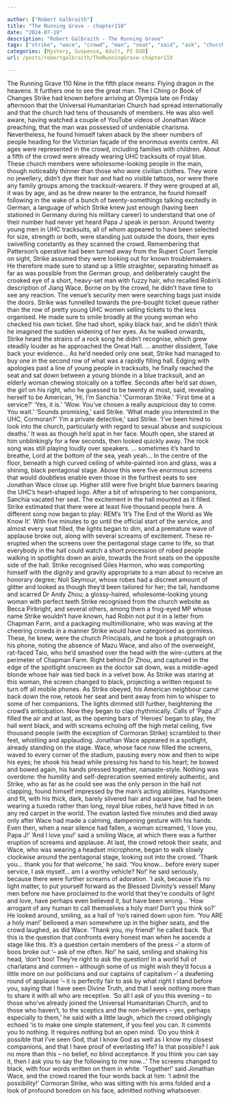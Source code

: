 ```yaml
---

author: ["Robert Galbraith"]
title: "The Running Grave - chapter110"
date: "2024-07-19"
description: "Robert Galbraith - The Running Grave"
tags: ["strike", "wace", "crowd", "man", "seat", "said", "ask", "church", "hall", "people", "young", "woman", "five", "one", "uhc", "hair", "black", "back", "stage", "screen", "began", "every", "nothing", "see", "jonathan"]
categories: [Mystery, Suspense, Adult, PI DUO]
url: /posts/robertgalbraith/TheRunningGrave-chapter110

---
```



The Running Grave
110
Nine in the fifth place means:
Flying dragon in the heavens.
It furthers one to see the great man.
The I Ching or Book of Changes
Strike had known before arriving at Olympia late on Friday afternoon that the Universal Humanitarian Church had spread internationally and that the church had tens of thousands of members. He was also well aware, having watched a couple of YouTube videos of Jonathan Wace preaching, that the man was possessed of undeniable charisma. Nevertheless, he found himself taken aback by the sheer numbers of people heading for the Victorian façade of the enormous events centre. All ages were represented in the crowd, including families with children.
About a fifth of the crowd were already wearing UHC tracksuits of royal blue. These church members were wholesome-looking people in the main, though noticeably thinner than those who wore civilian clothes. They wore no jewellery, didn’t dye their hair and had no visible tattoos, nor were there any family groups among the tracksuit-wearers. If they were grouped at all, it was by age, and as he drew nearer to the entrance, he found himself following in the wake of a bunch of twenty-somethings talking excitedly in German, a language of which Strike knew just enough (having been stationed in Germany during his military career) to understand that one of their number had never yet heard Papa J speak in person.
Around twenty young men in UHC tracksuits, all of whom appeared to have been selected for size, strength or both, were standing just outside the doors, their eyes swivelling constantly as they scanned the crowd. Remembering that Patterson’s operative had been turned away from the Rupert Court Temple on sight, Strike assumed they were looking out for known troublemakers. He therefore made sure to stand up a little straighter, separating himself as far as was possible from the German group, and deliberately caught the crooked eye of a short, heavy-set man with fuzzy hair, who recalled Robin’s description of Jiang Wace. Borne on by the crowd, he didn’t have time to see any reaction.
The venue’s security men were searching bags just inside the doors. Strike was funnelled towards the pre-bought ticket queue rather than the row of pretty young UHC women selling tickets to the less organised. He made sure to smile broadly at the young woman who checked his own ticket. She had short, spiky black hair, and he didn’t think he imagined the sudden widening of her eyes.
As he walked onwards, Strike heard the strains of a rock song he didn’t recognise, which grew steadily louder as he approached the Great Hall.
… another dissident,
Take back your evidence…
As he’d needed only one seat, Strike had managed to buy one in the second row of what was a rapidly filling hall. Edging with apologies past a line of young people in tracksuits, he finally reached the seat and sat down between a young blonde in a blue tracksuit, and an elderly woman chewing stoically on a toffee.
Seconds after he’d sat down, the girl on his right, who he guessed to be twenty at most, said, revealing herself to be American,
‘Hi, I’m Sanchia.’
‘Cormoran Strike.’
‘First time at a service?’
‘Yes, it is.’
‘Wow. You’ve chosen a really auspicious day to come. You wait.’
‘Sounds promising,’ said Strike.
‘What made you interested in the UHC, Cormoran?’
‘I’m a private detective,’ said Strike. ‘I’ve been hired to look into the church, particularly with regard to sexual abuse and suspicious deaths.’
It was as though he’d spat in her face. Mouth open, she stared at him unblinkingly for a few seconds, then looked quickly away.
The rock song was still playing loudly over speakers.
… sometimes it’s hard to breathe, Lord
at the bottom of the sea, yeah yeah…
In the centre of the floor, beneath a high curved ceiling of white-painted iron and glass, was a shining, black pentagonal stage. Above this were five enormous screens that would doubtless enable even those in the furthest seats to see Jonathan Wace close up. Higher still were five bright blue banners bearing the UHC’s heart-shaped logo.
After a bit of whispering to her companions, Sanchia vacated her seat.
The excitement in the hall mounted as it filled. Strike estimated that there were at least five thousand people here. A different song now began to play: REM’s ‘It’s The End of the World as We Know It’. With five minutes to go until the official start of the service, and almost every seat filled, the lights began to dim, and a premature wave of applause broke out, along with several screams of excitement. These re-erupted when the screens over the pentagonal stage came to life, so that everybody in the hall could watch a short procession of robed people walking in spotlights down an aisle, towards the front seats on the opposite side of the hall. Strike recognised Giles Harmon, who was comporting himself with the dignity and gravity appropriate to a man about to receive an honorary degree; Noli Seymour, whose robes had a discreet amount of glitter and looked as though they’d been tailored for her; the tall, handsome and scarred Dr Andy Zhou; a glossy-haired, wholesome-looking young woman with perfect teeth Strike recognised from the church website as Becca Pirbright, and several others, among them a frog-eyed MP whose name Strike wouldn’t have known, had Robin not put it in a letter from Chapman Farm, and a packaging multimillionaire, who was waving at the cheering crowds in a manner Strike would have categorised as gormless. These, he knew, were the church Principals, and he took a photograph on his phone, noting the absence of Mazu Wace, and also of the overweight, rat-faced Taio, who he’d smashed over the head with the wire-cutters at the perimeter of Chapman Farm.
Right behind Dr Zhou, and captured in the edge of the spotlight onscreen as the doctor sat down, was a middle-aged blonde whose hair was tied back in a velvet bow. As Strike was staring at this woman, the screen changed to black, projecting a written request to turn off all mobile phones. As Strike obeyed, his American neighbour came back down the row, retook her seat and bent away from him to whisper to some of her companions.
The lights dimmed still further, heightening the crowd’s anticipation. Now they began to clap rhythmically. Calls of ‘Papa J!’ filled the air and at last, as the opening bars of ‘Heroes’ began to play, the hall went black, and with screams echoing off the high metal ceiling, five thousand people (with the exception of Cormoran Strike) scrambled to their feet, whistling and applauding.
Jonathan Wace appeared in a spotlight, already standing on the stage. Wace, whose face now filled the screens, waved to every corner of the stadium, pausing every now and then to wipe his eyes; he shook his head while pressing his hand to his heart; he bowed and bowed again, his hands pressed together, namaste-style. Nothing was overdone: the humility and self-deprecation seemed entirely authentic, and Strike, who as far as he could see was the only person in the hall not clapping, found himself impressed by the man’s acting abilities. Handsome and fit, with his thick, dark, barely silvered hair and square jaw, had he been wearing a tuxedo rather than long, royal blue robes, he’d have fitted in on any red carpet in the world.
The ovation lasted five minutes and died away only after Wace had made a calming, dampening gesture with his hands. Even then, when a near silence had fallen, a woman screamed,
‘I love you, Papa J!’
‘And I love you!’ said a smiling Wace, at which there was a further eruption of screams and applause.
At last, the crowd retook their seats, and Wace, who was wearing a headset microphone, began to walk slowly clockwise around the pentagonal stage, looking out into the crowd.
‘Thank you… thank you for that welcome,’ he said. ‘You know… before every super service, I ask myself… am I a worthy vehicle? No!’ he said seriously, because there were further screams of adoration. ‘I ask, because it’s no light matter, to put yourself forward as the Blessed Divinity’s vessel! Many men before me have proclaimed to the world that they’re conduits of light and love, have perhaps even believed it, but have been wrong…
‘How arrogant of any human to call themselves a holy man! Don’t you think so?’ He looked around, smiling, as a hail of ‘no’s rained down upon him.
‘You ARE a holy man!’ bellowed a man somewhere up in the higher seats, and the crowd laughed, as did Wace.
‘Thank you, my friend!’ he called back. ‘But this is the question that confronts every honest man when he ascends a stage like this. It’s a question certain members of the press –’ a storm of boos broke out ‘– ask of me often. No!’ he said, smiling and shaking his head, ‘don’t boo! They’re right to ask the question! In a world full of charlatans and conmen – although some of us might wish they’d focus a little more on our politicians and our captains of capitalism –’ a deafening round of applause ‘– it is perfectly fair to ask by what right I stand before you, saying that I have seen Divine Truth, and that I seek nothing more than to share it with all who are receptive.
‘So all I ask of you this evening – to those who’ve already joined the Universal Humanitarian Church, and to those who haven’t, to the sceptics and the non-believers – yes, perhaps especially to them,’ he said with a little laugh, which the crowd obligingly echoed ‘is to make one simple statement, if you feel you can. It commits you to nothing. It requires nothing but an open mind.
‘Do you think it possible that I’ve seen God, that I know God as well as I know my closest companions, and that I have proof of everlasting life? Is that possible? I ask no more than this – no belief, no blind acceptance. If you think you can say it, then I ask you to say the following to me now…’
The screens changed to black, with four words written on them in white.
‘Together!’ said Jonathan Wace, and the crowd roared the four words back at him:
‘I admit the possibility!’
Cormoran Strike, who was sitting with his arms folded and a look of profound boredom on his face, admitted nothing whatsoever.
